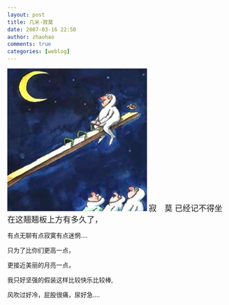 ```yaml
---
layout: post
title: 几米-寂莫
date: 2007-03-16 22:50
author: zhaohao
comments: true
categories: [weblog]
---
```

<a href="/Media/e587a0e7b1b3.jpg"><img src="/Media/e587a0e7b1b3.jpg" alt="" border="0" /></a> <span style="font-size: 130%;">寂　莫 </span><span style="font-size: 130%;">
</span><span style="font-size: 130%;">
已经记不得坐在这翘翘板上方有多久了，

有点无聊有点寂寞有点迷惘....

只为了比你们更高一点，

更接近美丽的月亮一点，

我只好坚强的假装这样比较快乐比较棒,

风吹过好冷，屁股很痛，尿好急....</span><span style="font-size: 85%;">

</span>
